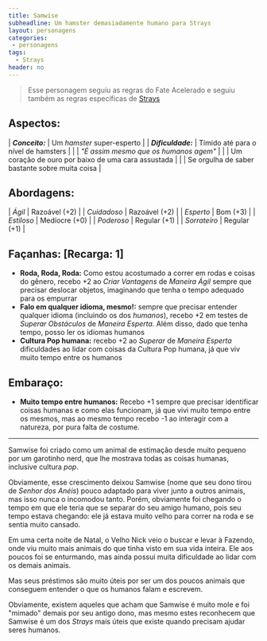 ```yaml
---
title: Samwise
subheadline: Um hamster demasiadamente humano para Strays
layout: personagens
categories:
 - personagens
tags:
  - Strays
header: no
---
```


>  Esse personagem seguiu as regras do Fate Acelerado e seguiu também as regras específicas de [Strays][1]

## Aspectos:

| **_Conceito:_**    | Um _hamster_ super-esperto                                      |
| **_Dificuldade:_** | Tímido até para o nível de hamsters                             |
|                    | _"É assim mesmo que os humanos agem"_                           |
|                    | Um coração de ouro por baixo de uma cara assustada              |
|                    | Se orgulha de saber bastante sobre muita coisa                  |

## Abordagens:

| _Ágil_           | Razoável (+2) |
| _Cuidadoso_      | Razoável (+2) |
| _Esperto_        | Bom (+3)      |
| _Estiloso_       | Medíocre (+0) |
| _Poderoso_       | Regular (+1)  |
| _Sorrateiro_     | Regular (+1)  |

## Façanhas: [Recarga: 1]

+ **Roda, Roda, Roda:**  Como estou acostumado a correr em rodas e coisas do gênero, recebo +2 ao _Criar Vantagens_ de _Maneira Ágil_ sempre que precisar deslocar objetos, imaginando que tenha o tempo adequado para os empurrar
+ **Falo em qualquer idioma, mesmo!:** sempre que precisar entender qualquer idioma (incluindo os dos _humanos_), recebo +2 em testes de _Superar Obstáculos_ de _Maneira Esperta_. Além disso, dado que tenha tempo, posso ler os idiomas humanos
+ **Cultura Pop humana:** recebo +2 ao _Superar_ de _Maneira Esperta_ dificuldades ao lidar com coisas da Cultura Pop humana, já que viv muito tempo entre os humanos

## Embaraço:

+ **Muito tempo entre humanos:** Recebo +1 sempre que precisar identificar coisas humanas e como elas funcionam, já que vivi muito tempo entre os mesmos, mas ao mesmo tempo recebo -1 ao interagir com a natureza, por pura falta de costume.

---

Samwise foi criado como um animal de estimação desde muito pequeno por um garotinho nerd, que lhe mostrava todas as coisas humanas, inclusive cultura _pop_. 

Obviamente, esse crescimento deixou Samwise (nome que seu dono tirou de _Senhor dos Anéis_) pouco adaptado para viver junto a outros animais, mas isso nunca o incomodou tanto. Porém, obviamente foi chegando o tempo em que ele teria que se separar do seu amigo humano, pois seu tempo estava chegando: ele já estava muito velho para correr na roda e se sentia muito cansado. 

Em uma certa noite de Natal, o Velho Nick veio o buscar e levar à Fazendo, onde viu muito mais animais do que tinha visto em sua vida inteira. Ele aos poucos foi se enturmando, mas ainda possui muita dificuldade ao lidar com os demais animais. 

Mas seus préstimos são muito úteis por ser um dos poucos animais que conseguem entender o que os humanos falam e escrevem. 

Obviamente, existem aqueles que acham que Samwise é muito mole e foi "mimado" demais por seu antigo dono, mas mesmo estes reconhecem que Samwise é um dos _Strays_ mais úteis que existe quando precisam ajudar seres humanos.

[1]: http://www.drivethrurpg.com/product/169261/Strays
